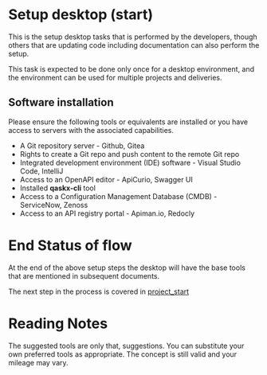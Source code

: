 # Setup desktop (start)

This is the setup desktop tasks that is performed by 
the developers, though others that are updating code
including documentation can also perform the setup. 

This task is expected to be done only once for a desktop
environment, and the environment can be used for 
multiple projects and deliveries.

## Software installation

Please ensure the following tools or equivalents are
installed or you have access to servers with the
associated capabilities.

* A Git repository server - Github, Gitea
* Rights to create a Git repo and push content to the remote Git repo
* Integrated development environment (IDE) software - Visual Studio Code, IntelliJ
* Access to an OpenAPI editor - ApiCurio, Swagger UI
* Installed **qaskx-cli** tool
* Access to a Configuration Management Database (CMDB) - ServiceNow, Zenoss
* Access to an API registry portal - Apiman.io, Redocly



# End Status of flow

At the end of the above setup steps the desktop will have the base tools
that are mentioned in subsequent documents. 

The next step in the process is covered in [project_start](project_start.md)

# Reading Notes

The suggested tools are only that, suggestions.  You can substitute 
your own preferred tools as appropriate.  The concept is still valid
and your mileage may vary.

